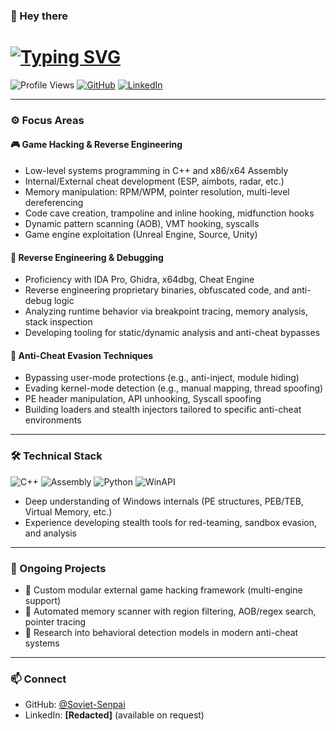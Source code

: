 ### 👋 Hey there

# [![Typing SVG](https://readme-typing-svg.demolab.com?font=Fira+Code&pause=1000&width=600&lines=Hi%2C+I'm+Xero+%7C+Reverse+Engineer+%26+Game+Security+Researcher;Specializing+in+C%2B%2B+Game+Hacking+%26+Anti-Cheat+Evasion)](https://git.io/typing-svg)

![Profile Views](https://komarev.com/ghpvc/?username=Soviet-Senpai)
[![GitHub](https://img.shields.io/badge/GitHub-SovietSenpai-181717?style=flat&logo=github)](https://github.com/Soviet-Senpai)
[![LinkedIn](https://img.shields.io/badge/LinkedIn-REDACTED-0e76a8?style=flat&logo=linkedin)](https://www.linkedin.com/)

---

### ⚙️ Focus Areas

#### 🎮 Game Hacking & Reverse Engineering
- Low-level systems programming in C++ and x86/x64 Assembly  
- Internal/External cheat development (ESP, aimbots, radar, etc.)  
- Memory manipulation: RPM/WPM, pointer resolution, multi-level dereferencing  
- Code cave creation, trampoline and inline hooking, midfunction hooks  
- Dynamic pattern scanning (AOB), VMT hooking, syscalls  
- Game engine exploitation (Unreal Engine, Source, Unity)

#### 🧠 Reverse Engineering & Debugging
- Proficiency with IDA Pro, Ghidra, x64dbg, Cheat Engine  
- Reverse engineering proprietary binaries, obfuscated code, and anti-debug logic  
- Analyzing runtime behavior via breakpoint tracing, memory analysis, stack inspection  
- Developing tooling for static/dynamic analysis and anti-cheat bypasses  

#### 🔐 Anti-Cheat Evasion Techniques
- Bypassing user-mode protections (e.g., anti-inject, module hiding)  
- Evading kernel-mode detection (e.g., manual mapping, thread spoofing)  
- PE header manipulation, API unhooking, Syscall spoofing  
- Building loaders and stealth injectors tailored to specific anti-cheat environments  

---

### 🛠️ Technical Stack

![C++](https://img.shields.io/badge/C++-Advanced-blue?style=for-the-badge&logo=c%2B%2B)
![Assembly](https://img.shields.io/badge/x86%2F64ASM-Advanced-blue?style=for-the-badge&logo=gnuas)
![Python](https://img.shields.io/badge/Python-For+Tooling-blue?style=for-the-badge&logo=python)
![WinAPI](https://img.shields.io/badge/WinAPI-Expert-lightblue?style=for-the-badge&logo=windows)

- Deep understanding of Windows internals (PE structures, PEB/TEB, Virtual Memory, etc.)
- Experience developing stealth tools for red-teaming, sandbox evasion, and analysis

---

### 🚧 Ongoing Projects

- 🔧 Custom modular external game hacking framework (multi-engine support)  
- 🧬 Automated memory scanner with region filtering, AOB/regex search, pointer tracing  
- 🧪 Research into behavioral detection models in modern anti-cheat systems  

---

### 📫 Connect

- GitHub: [@Soviet-Senpai](https://github.com/Soviet-Senpai)  
- LinkedIn: **[Redacted]** (available on request)
